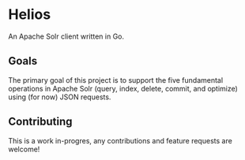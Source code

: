 # Helios
An Apache Solr client written in Go.

## Goals
The primary goal of this project is to support the five fundamental operations in Apache Solr (query, index, delete, commit, and optimize) using (for now) JSON requests.

## Contributing
This is a work in-progres, any contributions and feature requests are welcome!